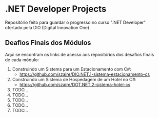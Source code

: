 # .NET Developer Projects
Repositório feito para guardar o progresso no curso ".NET Developer" ofertado pela DIO (Digital Innovation One)

## Deafios Finais dos Módulos
Aqui se encontram os links de acesso aos repositórios dos desafios finais de cada módulo:

1. Construindo um Sistema para um Estacionamento com C#: 
    * https://github.com/szaire/DIO.NET.1-sistema-estacionamento-cs
2. Construindo um Sistema de Hospedagem de um Hotel no C#:
    * https://github.com/szaire/DOT.NET.2-sistema-hotel-cs
3. TODO...
4. TODO...
5. TODO...
6. TODO...
7. TODO...
